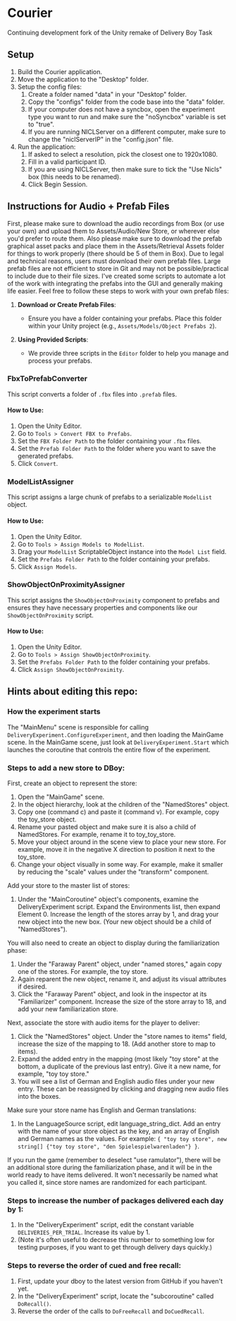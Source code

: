 # Courier
Continuing development fork of the Unity remake of Delivery Boy Task

## Setup
1. Build the Courier application.
1. Move the application to the "Desktop" folder.
1. Setup the config files:
    1. Create a folder named "data" in your "Desktop" folder.
    1. Copy the "configs" folder from the code base into the "data" folder.
    1. If your computer does not have a syncbox, open the experiment type you want to run and make sure the "noSyncbox" variable is set to "true".
    1. If you are running NICLServer on a different computer, make sure to change the "niclServerIP" in the "config.json" file.
1. Run the application:
    1. If asked to select a resolution, pick the closest one to 1920x1080.
    1. Fill in a valid participant ID.
    1. If you are using NICLServer, then make sure to tick the "Use Nicls" box (this needs to be renamed).
    1. Click Begin Session.

## Instructions for Audio + Prefab Files
First, please make sure to download the audio recordings from Box (or use your own) and upload them to Assets/Audio/New Store, or wherever else you'd prefer to route them. Also please make sure to download the prefab graphical asset packs and place them in the Assets/Retrieval Assets folder for things to work properly (there should be 5 of them in Box). Due to legal and technical reasons, users must download their own prefab files. Large prefab files are not efficient to store in Git and may not be possible/practical to include due to their file sizes. I've created some scripts to automate a lot of the work with integrating the prefabs into the GUI and generally making life easier. Feel free to follow these steps to work with your own prefab files:

1. **Download or Create Prefab Files**:
    - Ensure you have a folder containing your prefabs. Place this folder within your Unity project (e.g., `Assets/Models/Object Prefabs 2`).

2. **Using Provided Scripts**:
    - We provide three scripts in the `Editor` folder to help you manage and process your prefabs.

### FbxToPrefabConverter
This script converts a folder of `.fbx` files into `.prefab` files.

#### How to Use:
1. Open the Unity Editor.
2. Go to `Tools > Convert FBX to Prefabs`.
3. Set the `FBX Folder Path` to the folder containing your `.fbx` files.
4. Set the `Prefab Folder Path` to the folder where you want to save the generated prefabs.
5. Click `Convert`.

### ModelListAssigner
This script assigns a large chunk of prefabs to a serializable `ModelList` object.

#### How to Use:
1. Open the Unity Editor.
2. Go to `Tools > Assign Models to ModelList`.
3. Drag your `ModelList` ScriptableObject instance into the `Model List` field.
4. Set the `Prefabs Folder Path` to the folder containing your prefabs.
5. Click `Assign Models`.

### ShowObjectOnProximityAssigner
This script assigns the `ShowObjectOnProximity` component to prefabs and ensures they have necessary properties and components like our `ShowObjectOnProximity` script.

#### How to Use:
1. Open the Unity Editor.
2. Go to `Tools > Assign ShowObjectOnProximity`.
3. Set the `Prefabs Folder Path` to the folder containing your prefabs.
4. Click `Assign ShowObjectOnProximity`.

## Hints about editing this repo:
### How the experiment starts
The "MainMenu" scene is responsible for calling `DeliveryExperiment.ConfigureExperiment`, and then loading the MainGame scene. In the MainGame scene, just look at `DeliveryExperiment.Start` which launches the coroutine that controls the entire flow of the experiment.

### Steps to add a new store to DBoy:
First, create an object to represent the store:
1. Open the "MainGame" scene.
1. In the object hierarchy, look at the children of the "NamedStores" object.
1. Copy one (command c) and paste it (command v). For example, copy the toy_store object.
1. Rename your pasted object and make sure it is also a child of NamedStores. For example, rename it to toy_toy_store.
1. Move your object around in the scene view to place your new store. For example, move it in the negative X direction to position it next to the toy_store.
1. Change your object visually in some way. For example, make it smaller by reducing the "scale" values under the "transform" component.

Add your store to the master list of stores:
1. Under the "MainCoroutine" object's components, examine the DeliveryExperiment script. Expand the Environments list, then expand Element 0. Increase the length of the stores array by 1, and drag your new object into the new box. (Your new object should be a child of "NamedStores").

You will also need to create an object to display during the familiarization phase:
1. Under the "Faraway Parent" object, under "named stores," again copy one of the stores. For example, the toy store.
1. Again reparent the new object, rename it, and adjust its visual attributes if desired.
1. Click the "Faraway Parent" object, and look in the inspector at its "Familiarizer" component. Increase the size of the store array to 18, and add your new familiarization store.

Next, associate the store with audio items for the player to deliver:
1. Click the "NamedStores" object. Under the "store names to items" field, increase the size of the mapping to 18. (Add another store to map to items).
1. Expand the added entry in the mapping (most likely "toy store" at the bottom, a duplicate of the previous last entry). Give it a new name, for example, "toy toy store."
1. You will see a list of German and English audio files under your new entry. These can be reassigned by clicking and dragging new audio files into the boxes.

Make sure your store name has English and German translations:
1. In the LanguageSource script, edit language_string_dict. Add an entry with the name of your store object as the key, and an array of English and German names as the values. For example: `{ "toy toy store", new string[] {"toy toy store", "den Spielespielwarenladen"} }`.

If you run the game (remember to deselect "use ramulator"), there will be an additional store during the familiarization phase, and it will be in the world ready to have items delivered. It won't necessarily be named what you called it, since store names are randomized for each participant.

### Steps to increase the number of packages delivered each day by 1:
1. In the "DeliveryExperiment" script, edit the constant variable `DELIVERIES_PER_TRIAL`. Increase its value by 1.
1. (Note it's often useful to decrease this number to something low for testing purposes, if you want to get through delivery days quickly.)

### Steps to reverse the order of cued and free recall:
1. First, update your dboy to the latest version from GitHub if you haven't yet.
1. In the "DeliveryExperiment" script, locate the "subcoroutine" called `DoRecall()`.
1. Reverse the order of the calls to `DoFreeRecall` and `DoCuedRecall`.
